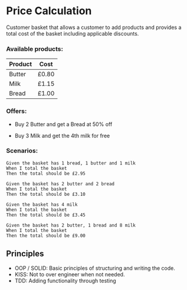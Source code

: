 # Price Calculation

Customer basket that allows a customer to add products and provides a total cost of the basket including applicable discounts. 

### Available products:

| Product | Cost  |
|---------|-------|
| Butter  | £0.80 |
| Milk    | £1.15 |
| Bread   | £1.00 |


### Offers:

- Buy 2 Butter and get a Bread at 50% off

- Buy 3 Milk and get the 4th milk for free

### Scenarios:

```
Given the basket has 1 bread, 1 butter and 1 milk 
When I total the basket 
Then the total should be £2.95

Given the basket has 2 butter and 2 bread 
When I total the basket 
Then the total should be £3.10

Given the basket has 4 milk 
When I total the basket 
Then the total should be £3.45

Given the basket has 2 butter, 1 bread and 8 milk 
When I total the basket 
Then the total should be £9.00
```


## Principles

- OOP / SOLID: Basic principles of structuring and writing the code.
- KISS: Not to over engineer when not needed.
- TDD: Adding functionality through testing
